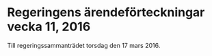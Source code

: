 # Regeringens ärendeförteckningar vecka 11, 2016

Till regeringssammanträdet torsdag den 17 mars 2016.
